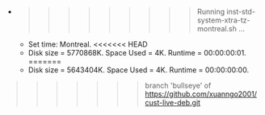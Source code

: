 * >>>>>>>>> Running inst-std-system-xtra-tz-montreal.sh ...
  * Set time: Montreal.
<<<<<<< HEAD
  * Disk size = 5770868K. Space Used = 4K. Runtime = 00:00:00:01.
=======
  * Disk size = 5643404K. Space Used = 4K. Runtime = 00:00:00:00.
>>>>>>> branch 'bullseye' of https://github.com/xuanngo2001/cust-live-deb.git
